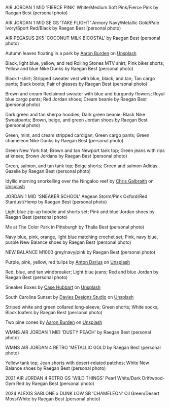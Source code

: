 AIR JORDAN 1 MID 'FIERCE PINK' White/Medium Soft Pink/Fierce Pink by Raegan Best (personal photo)

AIR JORDAN 1 MID SE GS 'TAKE FLIGHT' Armory Navy/Metallic Gold/Pale Ivory/Sport Red/Black by Raegan Best (personal photo)

AIR PEGASUS 2K5 'COCONUT MILK BICOSTAL' by Raegan Best (personal photo)

Autumn leaves floating in a park by [Aaron Burden](https://unsplash.com/@aaronburden?utm_content=creditCopyText&utm_medium=referral&utm_source=unsplash) on [Unsplash](https://unsplash.com/photos/dried-maple-leaves-on-body-of-water-near-maple-leaf-trees-AtDUYurMJIU?utm_content=creditCopyText&utm_medium=referral&utm_source=unsplash)

Black, light blue, yellow, and red Rolling Stones MTV shirt; Pink biker shorts; Yellow and blue Nike Dunks by Raegan Best (personal photo)

Black t-shirt; Stripped sweater vest with blue, black, and tan; Tan cargo pants; Black boots; Pair of glasses by Raegan Best (personal photo)

Brown and cream Reclaimed sweater with blue and burgundy flowers; Royal blue cargo pants; Red Jordan shoes; Cream beanie by Raegan Best (personal photo)

Dark green and tan sherpa hoodies; Dark green beanie; Black Nike Sweatpants; Brown, beige, and green Jordan shoes by Raegan Best (personal photo)

Green, mint, and cream stripped cardigan; Green cargo pants; Green chameleon Nike Dunks by Raegan Best (personal photo)

Green New York hat; Brown and tan Newport tank top; Green jeans with rips at knees; Brown Jordans by Raegan Best (personal photo)

Green, salmon, and tan tank top; Beige shorts; Green and salmon Adidas Gazelle by Raegan Best (personal photo)

Idyllic morning snorkelling over the Ningaloo reef by [Chris Galbraith](https://unsplash.com/@heycrisso?utm_content=creditCopyText&utm_medium=referral&utm_source=unsplash) on [Unsplash](https://unsplash.com/photos/body-of-water-scenery-7XAM0J3dNQM?utm_content=creditCopyText&utm_medium=referral&utm_source=unsplash)

JORDAN 1 MID 'SNEAKER SCHOOL' Aegean Storm/Pink Oxford/Red Stardust/Hemp by Raegan Best (personal photo)

Light blue zip-up hoodie and shorts set; Pink and blue Jordan shoes by Raegan Best (personal photo)

Me at The Color Park in Pittsburgh by Thalia Best (personal photo)

Navy blue, pink, orange, light blue matching crochet set; Pink, navy blue, purple New Balance shoes by Raegan Best (personal photo)

NEW BALANCE M1000 grey/navy/pink by Raegan Best (personal photo)

Purple, pink, yellow, red tulips by [Anton Darius](https://unsplash.com/@thesollers?utm_content=creditCopyText&utm_medium=referral&utm_source=unsplash) on [Unsplash](https://unsplash.com/photos/assorted-flowers-0MEda5JdPTo?utm_content=creditCopyText&utm_medium=referral&utm_source=unsplash)

Red, blue, and tan windbreaker; Light blue jeans; Red and blue Jordan by Raegan Best (personal photo)

Sneaker Boxes by [Case Hubbart](https://unsplash.com/@casey_hubbart?utm_content=creditCopyText&utm_medium=referral&utm_source=unsplash) on [Unsplash](https://unsplash.com/photos/blue-white-and-red-cardboard-boxes-BdIKY3K0cGA?utm_content=creditCopyText&utm_medium=referral&utm_source=unsplash)

South Carolina Sunset by [Davies Designs Studio](https://unsplash.com/@davies_designs?utm_content=creditCopyText&utm_medium=referral&utm_source=unsplash) on [Unsplash](https://unsplash.com/photos/cloudy-sky-photo-q0VuRJvlOq4?utm_content=creditCopyText&utm_medium=referral&utm_source=unsplash)

Striped white and green collared long-sleeve; Green shorts; White socks; Black loafers by Raegan Best (personal photo)

Two pine cones by [Aaron Burden](https://unsplash.com/@aaronburden?utm_content=creditCopyText&utm_medium=referral&utm_source=unsplash) on [Unsplash](https://unsplash.com/photos/shallow-focus-photography-of-pine-cone-cGW1w-qLix8?utm_content=creditCopyText&utm_medium=referral&utm_source=unsplash)

WMNS AIR JORDAN 1 MID 'DUSTY PEACH' by Raegan Best (personal photo)

WMNS AIR JORDAN 4 RETRO 'METALLIC GOLD by Raegan Best (personal photo)

Yellow tank top; Jean shorts with desert-related patches; White New Balance shoes  by Raegan Best (personal photo)

2021 AIR JORDAN 4 RETRO GS 'WILD THINGS' Pearl White/Dark Driftwood-Gym Red by Raegan Best (personal photo)

2024 ALEXIS SABLONE x DUNK LOW SB 'CHAMELEON' Oil Green/Desert Moss/White by Raegan Best (personal photo)